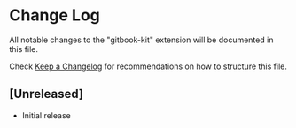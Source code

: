 # Change Log
All notable changes to the "gitbook-kit" extension will be documented in this file.

Check [Keep a Changelog](http://keepachangelog.com/) for recommendations on how to structure this file.

## [Unreleased]
- Initial release